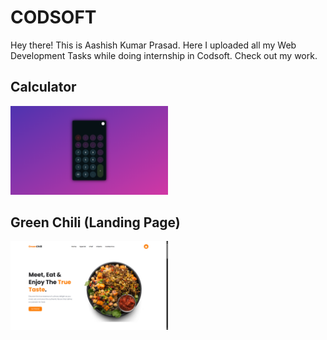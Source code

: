 # CODSOFT
Hey there! This is Aashish Kumar Prasad. Here I uploaded all my Web Development Tasks while doing internship in Codsoft. Check out my work.

## Calculator
<a href="https://aashishkrpd.github.io/CODSOFT/Calculator/"><img src="./Thumbnail/Calculator.png" width="50%"></a>

## Green Chili (Landing Page)
<a href="https://aashishkrpd.github.io/CODSOFT/Green%20Chili/"><img src="./Thumbnail/Green-Chili.png" width="50%"></a>


